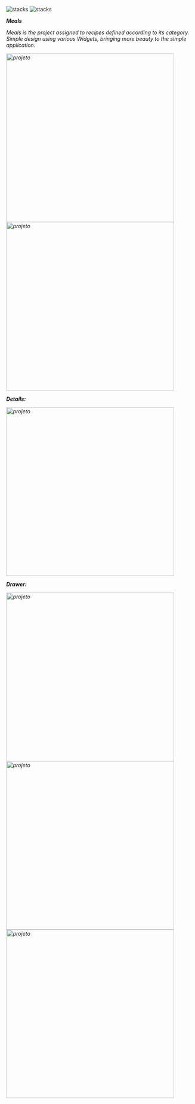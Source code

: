 ![stacks](https://img.shields.io/badge/Flutter-1.22.2-informational) ![stacks](https://img.shields.io/badge/Dart-2.10.2-informational)  


<i><b>Meals</b></em>

Meals is the project assigned to recipes defined according to its category. Simple design using various Widgets, bringing more beauty to the simple application.

<img height="450" align="center" src="https://imgur.com/34H1zdR.jpeg" alt="projeto"/>  <img height="450" align="center" src="https://imgur.com/9LIpTNn.jpeg" alt="projeto"/> 


<i><b>Details: </b></em>                                                                         
 
<img height="450" align="center" src="https://imgur.com/iHBeSND.jpeg" alt="projeto"/>           




<i><b>Drawer: </b></em>
 
 
 <img height="450" align="center" src="https://imgur.com/E9625S1.jpeg" alt="projeto"/>


 <img height="450" align="center" src="https://imgur.com/kgXdVDN.jpeg" alt="projeto"/>





<img height="450" align="center" src="https://i.imgur.com/kO9SjAn.gif" alt="projeto" />





